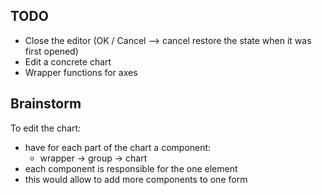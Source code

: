 ## TODO
* Close the editor (OK / Cancel --> cancel restore the state when it was first opened)
* Edit a concrete chart
* Wrapper functions for axes

## Brainstorm
To edit the chart:
* have for each part of the chart a component:
    * wrapper -> group -> chart
* each component is responsible for the one element
* this would allow to add more components to one form
